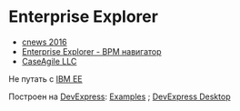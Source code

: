 # Enterprise Explorer
- [cnews 2016](https://www.cnconf.ru/articles/2016-02-25_bpm_v_rossii_vse_eshche_opisyvayut_protsessy_a_ne_menyayut/2)
- [Enterprise Explorer - BPM навигатор](https://filearchive.cnews.ru/img/articles/2016/02/29/2._rubtsov_yurij_morenko_igor._microsoftlion_soft.pdf)
- [CaseAgile LLC](https://www.cmswire.com/d/enterprise-explorer-p002974)

Не путать с [IBM EE](https://www.ibm.com/docs/en/wasdtfe?topic=projects-enterprise-explorer-view-web-development)

Построен на [DevExpress](https://github.com/devexpress): [Examples](https://github.com/DevExpress-Examples) ; [DevExpress Desktop](https://learn.microsoft.com/ru-ru/shows/visual-studio-toolbox/devexpress-desktop-components)
